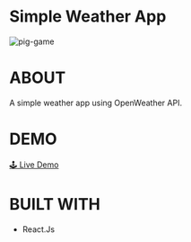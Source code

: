 # Simple Weather App
![pig-game](https://user-images.githubusercontent.com/87571337/178057386-85d3d803-43f0-4d15-8153-271b612331f4.png)

# ABOUT
A simple weather app using OpenWeather API.

# DEMO
<a href="https://pig-game-nox.netlify.app/" target="_blank">🕹 Live Demo</a>

# BUILT WITH
- React.Js
